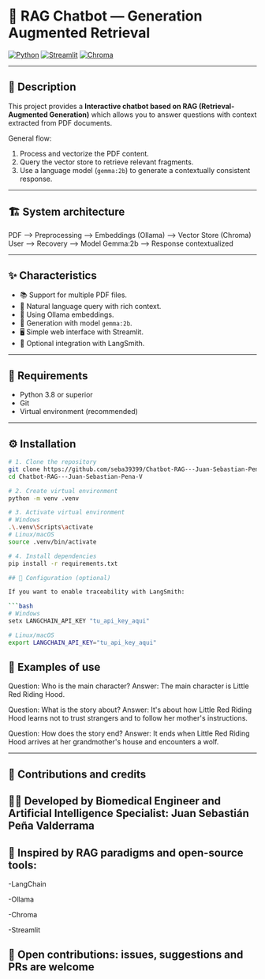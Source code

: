 # 🤖 RAG Chatbot — Generation Augmented Retrieval

[![Python](https://img.shields.io/badge/Python-3.8%2B-blue)](https://www.python.org/)
[![Streamlit](https://img.shields.io/badge/Streamlit-Enabled-green)](https://streamlit.io/)
[![Chroma](https://img.shields.io/badge/VectorStore-Chroma-orange)](https://www.trychroma.com/)

---

## 🧠 Description

This project provides a **Interactive chatbot based on RAG (Retrieval-Augmented Generation)** which allows you to answer questions with context extracted from PDF documents.

General flow:
1. Process and vectorize the PDF content.
2. Query the vector store to retrieve relevant fragments.
3. Use a language model (`gemma:2b`) to generate a contextually consistent response.

---

## 🏗️ System architecture

PDF --> Preprocessing --> Embeddings (Ollama) --> Vector Store (Chroma)
User --> Recovery --> Model Gemma:2b --> Response contextualized

---

## ✨ Characteristics

- 📚 Support for multiple PDF files.
- 💬 Natural language query with rich context.
- 🧠 Using Ollama embeddings.
- 🤖 Generation with model `gemma:2b`. 
- 🖥️ Simple web interface with Streamlit.
- 🧪 Optional integration with LangSmith.

---

## 🧰 Requirements

- Python 3.8 or superior  
- Git  
- Virtual environment (recommended)

---

## ⚙️ Installation

```bash
# 1. Clone the repository
git clone https://github.com/seba39399/Chatbot-RAG---Juan-Sebastian-Pena-V.git
cd Chatbot-RAG---Juan-Sebastian-Pena-V

# 2. Create virtual environment
python -m venv .venv

# 3. Activate virtual environment
# Windows
.\.venv\Scripts\activate
# Linux/macOS
source .venv/bin/activate

# 4. Install dependencies
pip install -r requirements.txt

## 🔐 Configuration (optional)

If you want to enable traceability with LangSmith:

```bash
# Windows
setx LANGCHAIN_API_KEY "tu_api_key_aqui"

# Linux/macOS
export LANGCHAIN_API_KEY="tu_api_key_aqui"

```
## 💬 Examples of use

Question: Who is the main character?
Answer: The main character is Little Red Riding Hood.

Question: What is the story about?
Answer: It's about how Little Red Riding Hood learns not to trust strangers and to follow her mother's instructions.

Question: How does the story end?
Answer: It ends when Little Red Riding Hood arrives at her grandmother's house and encounters a wolf.

---

## 🤝 Contributions and credits

## 👨‍💻 Developed by Biomedical Engineer and Artificial Intelligence Specialist: Juan Sebastián Peña Valderrama

## 🚀 Inspired by RAG paradigms and open-source tools:

-LangChain

-Ollama

-Chroma

-Streamlit

## 🧩 Open contributions: issues, suggestions and PRs are welcome
